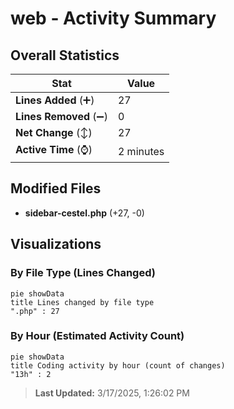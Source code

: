 # web - Activity Summary 

## Overall Statistics

| Stat                   | Value                                                             |
| ---------------------- | ----------------------------------------------------------------- |
| **Lines Added** (➕)   | 27                                          |
| **Lines Removed** (➖) | 0                                        |
| **Net Change** (↕)    | 27                |
| **Active Time** (⌚)   | 2 minutes |


## Modified Files
- **sidebar-cestel.php** (+27, -0)

## Visualizations

### By File Type (Lines Changed)

```mermaid
pie showData
title Lines changed by file type
".php" : 27
```

### By Hour (Estimated Activity Count)

```mermaid
pie showData
title Coding activity by hour (count of changes)
"13h" : 2
```


> **Last Updated:** 3/17/2025, 1:26:02 PM